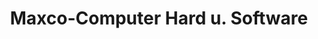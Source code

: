 ---
title: "Maxco-Computer Hard u. Software"
url: /eystrup/maxco-computer-hard-u-software/
shop: Computer
---
